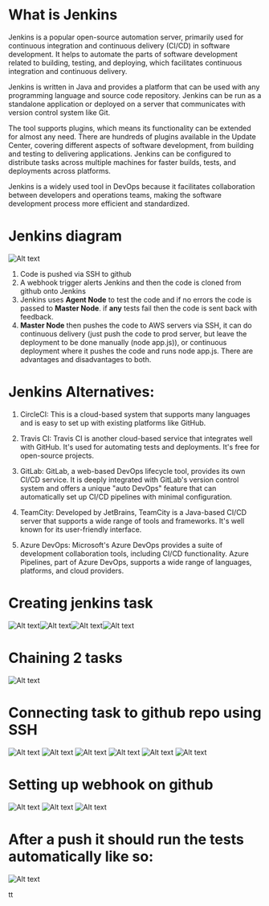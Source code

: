 # What is Jenkins
Jenkins is a popular open-source automation server, primarily used for continuous integration and continuous delivery (CI/CD) in software development. It helps to automate the parts of software development related to building, testing, and deploying, which facilitates continuous integration and continuous delivery.

Jenkins is written in Java and provides a platform that can be used with any programming language and source code repository. Jenkins can be run as a standalone application or deployed on a server that communicates with version control system like Git.

The tool supports plugins, which means its functionality can be extended for almost any need. There are hundreds of plugins available in the Update Center, covering different aspects of software development, from building and testing to delivering applications. Jenkins can be configured to distribute tasks across multiple machines for faster builds, tests, and deployments across platforms.

Jenkins is a widely used tool in DevOps because it facilitates collaboration between developers and operations teams, making the software development process more efficient and standardized.
# Jenkins diagram

![Alt text](imgs-jenkins/2.basil-jenkins.pem%20-%20SSHl.png)

1. Code is pushed via SSH to github
2. A webhook trigger alerts Jenkins and then the code is cloned from github onto Jenkins
3. Jenkins uses **Agent Node** to test the code and if no errors the code is passed to **Master Node**. if **any** tests fail then the code is sent back with feedback.
4. **Master Node**  then pushes the code to AWS servers via SSH, it can do continuous delivery (just push the code to prod server, but leave the deployment to be done manually (node app.js)), or continuous deployment where it pushes the code and runs node app.js. There are advantages and disadvantages to both.

# Jenkins Alternatives:

1. CircleCI: This is a cloud-based system that supports many languages and is easy to set up with existing platforms like GitHub.

2. Travis CI: Travis CI is another cloud-based service that integrates well with GitHub. It's used for automating tests and deployments. It's free for open-source projects.

3. GitLab: GitLab, a web-based DevOps lifecycle tool, provides its own CI/CD service. It is deeply integrated with GitLab's version control system and offers a unique "auto DevOps" feature that can automatically set up CI/CD pipelines with minimal configuration.

4. TeamCity: Developed by JetBrains, TeamCity is a Java-based CI/CD server that supports a wide range of tools and frameworks. It's well known for its user-friendly interface.

5. Azure DevOps: Microsoft's Azure DevOps provides a suite of development collaboration tools, including CI/CD functionality. Azure Pipelines, part of Azure DevOps, supports a wide range of languages, platforms, and cloud providers.


# Creating jenkins task
![Alt text](imgs-jenkins/4.png)![Alt text](imgs-jenkins/5.png)![Alt text](imgs-jenkins/6.png)![Alt text](imgs-jenkins/7.png)

# Chaining 2 tasks
![Alt text](imgs-jenkins/8.png)

# Connecting task to github repo using SSH
![Alt text](imgs-jenkins/9.1.png)
![Alt text](imgs-jenkins/9.2.png)
![Alt text](imgs-jenkins/9.3.png)
![Alt text](imgs-jenkins/9.png)
![Alt text](imgs-jenkins/9.4.png)
![Alt text](imgs-jenkins/9.5.png)
# Setting up webhook on github
![Alt text](imgs-jenkins/10.png)
![Alt text](imgs-jenkins/11.png)
![Alt text](imgs-jenkins/12.png)
# After a push it should run the tests automatically like so:
![Alt text](imgs-jenkins/13.png)

tt
